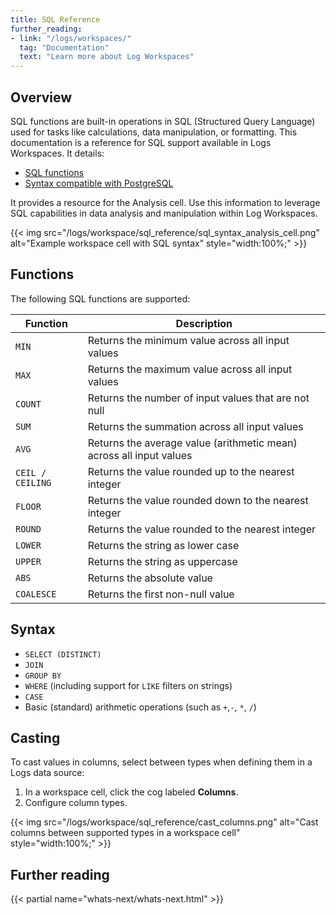```yaml
---
title: SQL Reference
further_reading:
- link: "/logs/workspaces/"
  tag: "Documentation"
  text: "Learn more about Log Workspaces"
---
```


## Overview

SQL functions are built-in operations in SQL (Structured Query Language) used for tasks like calculations, data manipulation, or formatting. This documentation is a reference for SQL support available in Logs Workspaces. It details:
- [SQL functions](#functions)
- [Syntax compatible with PostgreSQL](#syntax)

It provides a resource for the Analysis cell. Use this information to leverage SQL capabilities in data analysis and manipulation within Log Workspaces.

{{< img src="/logs/workspace/sql_reference/sql_syntax_analysis_cell.png" alt="Example workspace cell with SQL syntax" style="width:100%;" >}}

## Functions

The following SQL functions are supported:

| Function         | Description                                                        |
|------------------|--------------------------------------------------------------------|
| `MIN`            | Returns the minimum value across all input values                  |
| `MAX`            | Returns the maximum value across all input values                  |
| `COUNT`          | Returns the number of input values that are not null               |
| `SUM`            | Returns the summation across all input values                      |
| `AVG`            | Returns the average value (arithmetic mean) across all input values|
| `CEIL / CEILING` | Returns the value rounded up to the nearest integer                |
| `FLOOR`          | Returns the value rounded down to the nearest integer              |
| `ROUND`          | Returns the value rounded to the nearest integer                   |
| `LOWER`          | Returns the string as lower case                                   |
| `UPPER`          | Returns the string as uppercase                                    |
| `ABS`            | Returns the absolute value                                         |
| `COALESCE`       | Returns the first non-null value                                   |

## Syntax

* `SELECT (DISTINCT)`  
* `JOIN`  
* `GROUP BY`  
* `WHERE` (including support for `LIKE` filters on strings)  
* `CASE`   
* Basic (standard) arithmetic operations (such as `+`,`-`, `*`, `/`)

## Casting

To cast values in columns, select between types when defining them in a Logs data source:

1. In a workspace cell, click the cog labeled **Columns**.
1. Configure column types.

{{< img src="/logs/workspace/sql_reference/cast_columns.png" alt="Cast columns between supported types in a workspace cell" style="width:100%;" >}}

## Further reading

{{< partial name="whats-next/whats-next.html" >}}